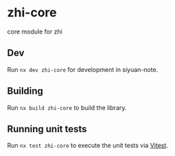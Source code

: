 # zhi-core

core module for zhi

## Dev

Run `nx dev zhi-core` for development in siyuan-note.

## Building

Run `nx build zhi-core` to build the library.

## Running unit tests

Run `nx test zhi-core` to execute the unit tests via [Vitest](https://vitest.dev).
